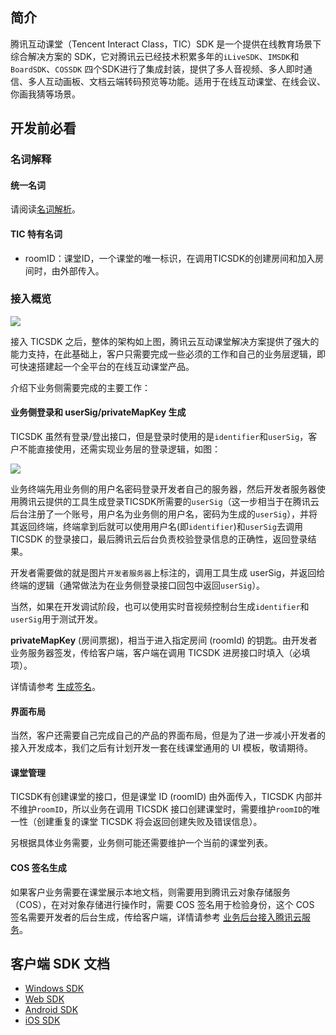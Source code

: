 ##  简介
腾讯互动课堂（Tencent Interact Class，TIC）SDK 是一个提供在线教育场景下综合解决方案的 SDK，它对腾讯云已经技术积累多年的`iLiveSDK`、`IMSDK`和`BoardSDK`、`COSSDK`  四个SDK进行了集成封装，提供了多人音视频、多人即时通信、多人互动画板、文档云端转码预览等功能。适用于在线互动课堂、在线会议、你画我猜等场景。

##  开发前必看

### 名词解释
#### 统一名词
请阅读[名词解析](https://cloud.tencent.com/document/product/647/17230)。

#### TIC 特有名词
* roomID：课堂ID，一个课堂的唯一标识，在调用TICSDK的创建房间和加入房间时，由外部传入。

### 接入概览

![](https://main.qcloudimg.com/raw/1924c82283cd5e15da0518d97154e0bb.png)

接入 TICSDK 之后，整体的架构如上图，腾讯云互动课堂解决方案提供了强大的能力支持，在此基础上，客户只需要完成一些必须的工作和自己的业务层逻辑，即可快速搭建起一个全平台的在线互动课堂产品。

介绍下业务侧需要完成的主要工作：
#### 业务侧登录和 userSig/privateMapKey 生成

TICSDK 虽然有登录/登出接口，但是登录时使用的是`identifier`和`userSig`，客户不能直接使用，还需实现业务层的登录逻辑，如图：

![](https://main.qcloudimg.com/raw/e5e4e33ea06db665a249844f928f0094.png)

业务终端先用业务侧的用户名密码登录开发者自己的服务器，然后开发者服务器使用腾讯云提供的工具生成登录TICSDK所需要的`userSig`（这一步相当于在腾讯云后台注册了一个账号，用户名为业务侧的用户名，密码为生成的`userSig`），并将其返回终端，终端拿到后就可以使用用户名(即`identifier`)和`userSig`去调用 TICSDK 的登录接口，最后腾讯云后台负责校验登录信息的正确性，返回登录结果。

开发者需要做的就是图片`开发者服务器`上标注的，调用工具生成 userSig，并返回给终端的逻辑（通常做法为在业务侧登录接口回包中返回`userSig`）。

当然，如果在开发调试阶段，也可以使用实时音视频控制台生成`identifier`和`userSig`用于测试开发。

**privateMapKey** (房间票据)，相当于进入指定房间 (roomId) 的钥匙。由开发者业务服务器签发，传给客户端，客户端在调用 TICSDK 进房接口时填入（必填项）。

详情请参考 [生成签名](https://cloud.tencent.com/document/product/647/17275)。

#### 界面布局

当然，客户还需要自己完成自己的产品的界面布局，但是为了进一步减小开发者的接入开发成本，我们之后有计划开发一套在线课堂通用的 UI 模板，敬请期待。

#### 课堂管理
TICSDK有创建课堂的接口，但是课堂 ID (roomID) 由外面传入，TICSDK 内部并不维护`roomID`，所以业务在调用 TICSDK 接口创建课堂时，需要维护`roomID`的唯一性（创建重复的课堂 TICSDK 将会返回创建失败及错误信息）。

另根据具体业务需要，业务侧可能还需要维护一个当前的课堂列表。

#### COS 签名生成
如果客户业务需要在课堂展示本地文档，则需要用到腾讯云对象存储服务（COS），在对对象存储进行操作时，需要 COS 签名用于检验身份，这个 COS 签名需要开发者的后台生成，传给客户端，详情请参考 [业务后台接入腾讯云服务](/document/product/680/17910)。


##  客户端 SDK 文档

* [Windows SDK](/document/product/680/17883)
* [Web SDK](/document/product/680/17887)
* [Android SDK](/document/product/680/17881)
* [iOS SDK](/document/product/680/17891)

